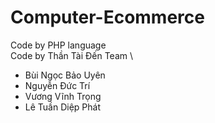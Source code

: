 # Computer-Ecommerce
Code by PHP language \
Code by Thần Tài Đến Team \
- Bùi Ngọc Bảo Uyên
- Nguyễn Đức Trí
- Vương Vĩnh Trọng
- Lê Tuần Diệp Phát
